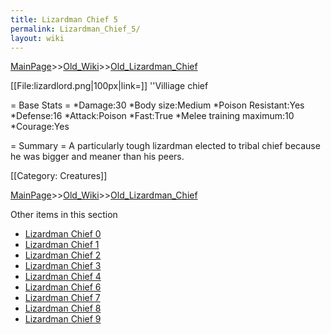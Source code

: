 ```yaml
---
title: Lizardman Chief 5
permalink: Lizardman_Chief_5/
layout: wiki
---
```


[MainPage](/keeperrl_wiki/ "wikilink")>>[Old_Wiki](/keeperrl_wiki/Old_Wiki "wikilink")>>[Old_Lizardman_Chief](/keeperrl_wiki/Old_Lizardman_Chief "wikilink")

[[File:lizardlord.png|100px|link=]] ''Villiage chief

= Base Stats =
*Damage:30
*Body size:Medium
*Poison Resistant:Yes
*Defense:16
*Attack:Poison
*Fast:True
*Melee training maximum:10
*Courage:Yes

= Summary =
A particularly tough lizardman elected to tribal chief because he was bigger and meaner than his peers.

[[Category: Creatures]]

[MainPage](/keeperrl_wiki/ "wikilink")>>[Old_Wiki](/keeperrl_wiki/Old_Wiki "wikilink")>>[Old_Lizardman_Chief](/keeperrl_wiki/Old_Lizardman_Chief "wikilink")

Other items in this section
-    [Lizardman Chief 0](/keeperrl_wiki/Lizardman_Chief_0 "wikilink")
-    [Lizardman Chief 1](/keeperrl_wiki/Lizardman_Chief_1 "wikilink")
-    [Lizardman Chief 2](/keeperrl_wiki/Lizardman_Chief_2 "wikilink")
-    [Lizardman Chief 3](/keeperrl_wiki/Lizardman_Chief_3 "wikilink")
-    [Lizardman Chief 4](/keeperrl_wiki/Lizardman_Chief_4 "wikilink")
-    [Lizardman Chief 6](/keeperrl_wiki/Lizardman_Chief_6 "wikilink")
-    [Lizardman Chief 7](/keeperrl_wiki/Lizardman_Chief_7 "wikilink")
-    [Lizardman Chief 8](/keeperrl_wiki/Lizardman_Chief_8 "wikilink")
-    [Lizardman Chief 9](/keeperrl_wiki/Lizardman_Chief_9 "wikilink")
